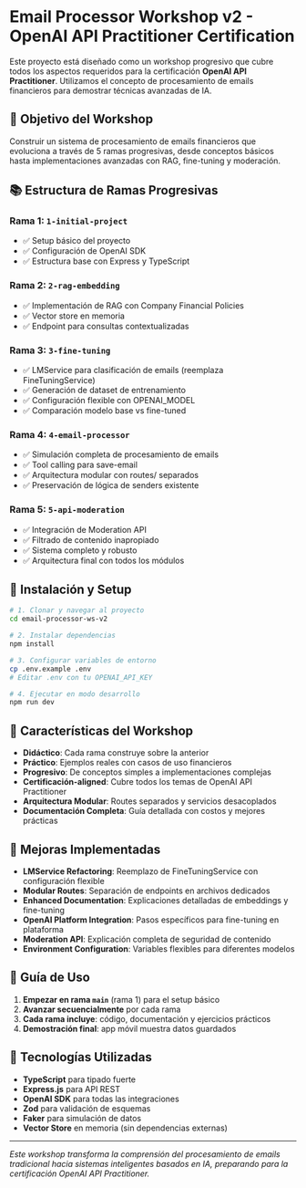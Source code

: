 # Email Processor Workshop v2 - OpenAI API Practitioner Certification

Este proyecto está diseñado como un workshop progresivo que cubre todos los aspectos requeridos para la certificación **OpenAI API Practitioner**. Utilizamos el concepto de procesamiento de emails financieros para demostrar técnicas avanzadas de IA.

## 🎯 Objetivo del Workshop

Construir un sistema de procesamiento de emails financieros que evoluciona a través de 5 ramas progresivas, desde conceptos básicos hasta implementaciones avanzadas con RAG, fine-tuning y moderación.

## 📚 Estructura de Ramas Progresivas

### Rama 1: `1-initial-project`
- ✅ Setup básico del proyecto
- ✅ Configuración de OpenAI SDK
- ✅ Estructura base con Express y TypeScript

### Rama 2: `2-rag-embedding`
- ✅ Implementación de RAG con Company Financial Policies
- ✅ Vector store en memoria
- ✅ Endpoint para consultas contextualizadas

### Rama 3: `3-fine-tuning`
- ✅ LMService para clasificación de emails (reemplaza FineTuningService)
- ✅ Generación de dataset de entrenamiento
- ✅ Configuración flexible con OPENAI_MODEL
- ✅ Comparación modelo base vs fine-tuned

### Rama 4: `4-email-processor`
- ✅ Simulación completa de procesamiento de emails
- ✅ Tool calling para save-email
- ✅ Arquitectura modular con routes/ separados
- ✅ Preservación de lógica de senders existente

### Rama 5: `5-api-moderation`
- ✅ Integración de Moderation API
- ✅ Filtrado de contenido inapropiado
- ✅ Sistema completo y robusto
- ✅ Arquitectura final con todos los módulos

## 🚀 Instalación y Setup

```bash
# 1. Clonar y navegar al proyecto
cd email-processor-ws-v2

# 2. Instalar dependencias
npm install

# 3. Configurar variables de entorno
cp .env.example .env
# Editar .env con tu OPENAI_API_KEY

# 4. Ejecutar en modo desarrollo
npm run dev
```

## 🌟 Características del Workshop

- **Didáctico**: Cada rama construye sobre la anterior
- **Práctico**: Ejemplos reales con casos de uso financieros
- **Progresivo**: De conceptos simples a implementaciones complejas
- **Certificación-aligned**: Cubre todos los temas de OpenAI API Practitioner
- **Arquitectura Modular**: Routes separados y servicios desacoplados
- **Documentación Completa**: Guía detallada con costos y mejores prácticas

## 🔧 Mejoras Implementadas

- **LMService Refactoring**: Reemplazo de FineTuningService con configuración flexible
- **Modular Routes**: Separación de endpoints en archivos dedicados
- **Enhanced Documentation**: Explicaciones detalladas de embeddings y fine-tuning
- **OpenAI Platform Integration**: Pasos específicos para fine-tuning en plataforma
- **Moderation API**: Explicación completa de seguridad de contenido
- **Environment Configuration**: Variables flexibles para diferentes modelos

## 📖 Guía de Uso

1. **Empezar en rama `main`** (rama 1) para el setup básico
2. **Avanzar secuencialmente** por cada rama
3. **Cada rama incluye**: código, documentación y ejercicios prácticos
4. **Demostración final**: app móvil muestra datos guardados

## 🔧 Tecnologías Utilizadas

- **TypeScript** para tipado fuerte
- **Express.js** para API REST
- **OpenAI SDK** para todas las integraciones
- **Zod** para validación de esquemas
- **Faker** para simulación de datos
- **Vector Store** en memoria (sin dependencias externas)

---

*Este workshop transforma la comprensión del procesamiento de emails tradicional hacia sistemas inteligentes basados en IA, preparando para la certificación OpenAI API Practitioner.*
